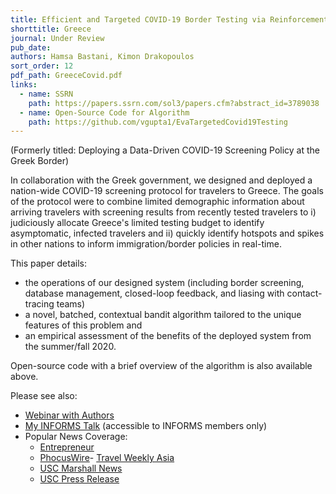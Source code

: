 ```yaml
---
title: Efficient and Targeted COVID-19 Border Testing via Reinforcement Learning
shorttitle: Greece
journal: Under Review
pub_date: 
authors: Hamsa Bastani, Kimon Drakopoulos
sort_order: 12
pdf_path: GreeceCovid.pdf
links:
  - name: SSRN
    path: https://papers.ssrn.com/sol3/papers.cfm?abstract_id=3789038
  - name: Open-Source Code for Algorithm
    path: https://github.com/vgupta1/EvaTargetedCovid19Testing
---
```

(Formerly titled:  Deploying a Data-Driven COVID-19 Screening Policy at the Greek Border)

In collaboration with the Greek government, we designed and deployed a nation-wide COVID-19 screening protocol for travelers to Greece.  The goals of the protocol were to combine limited demographic information about arriving travelers with screening results from recently tested travelers to i) judiciously allocate Greece's limited testing budget to identify asymptomatic, infected travelers and ii) quickly identify hotspots and spikes in other nations to inform immigration/border policies in real-time.  

This paper details: 
 - the operations of our designed system (including border screening, database management, closed-loop feedback, and liasing with contact-tracing teams) 
 - a novel, batched, contextual bandit algorithm tailored to the unique features of this problem and 
 - an empirical assessment of the benefits of the deployed system from the summer/fall 2020.  

Open-source code with a brief overview of the algorithm is also available above.  

Please see also:
 - [Webinar with Authors](https://www.marshall.usc.edu/news/project-eva-ai-covid-and-greek-tourism)
 - [My INFORMS Talk](https://cattendee.abstractsonline.com/meeting/9022/presentation/1935
) (accessible to INFORMS members only)
 - Popular News Coverage:  
   - [Entrepreneur](https://www.entrepreneur.com/article/363706)
   - [PhocusWire](https://www.phocuswire.com/algorithms-helped-bring-tourists-back-to-Greece)- [Travel Weekly Asia](https://www.travelweekly-asia.com/Destination-Travel/Reopening-to-tourism-It-s-all-Greek-to-me)
   - [USC Marshall News](https://www.marshall.usc.edu/news/data-driven-reopening)
   - [USC Press Release](https://pressroom.usc.edu/reopen-greek-economy/)



